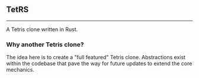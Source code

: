 ## TetRS
---

A Tetris clone written in Rust.

### Why another Tetris clone?

The idea here is to create a "full featured" Tetris clone. Abstractions exist within the codebase that pave the way for future updates to extend the core mechanics.